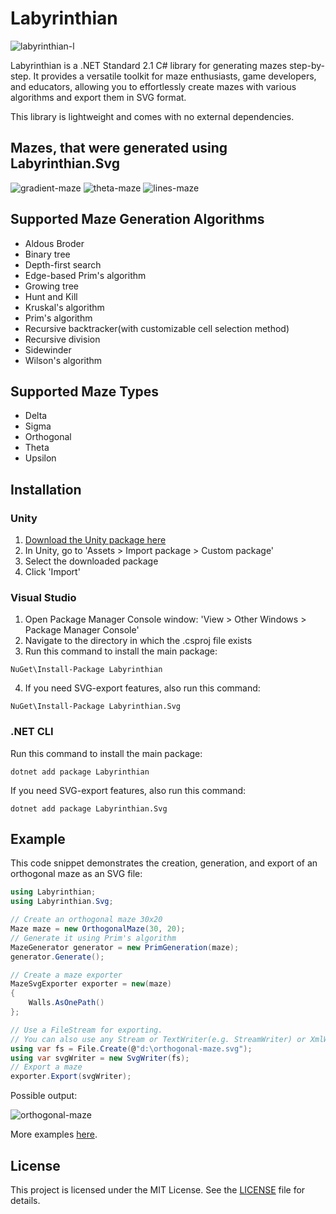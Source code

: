 # Labyrinthian
![labyrinthian-l](https://github.com/romandykyi/Labyrinthian/assets/94003504/8e4a2bde-4582-4d11-9386-be6121eee432)

Labyrinthian is a .NET Standard 2.1 C# library for generating mazes step-by-step. It provides a versatile toolkit for maze enthusiasts, game developers, and educators, allowing you to effortlessly create mazes with various algorithms and export them in SVG format. 

This library is lightweight and comes with no external dependencies.

## Mazes, that were generated using Labyrinthian.Svg

![gradient-maze](https://github.com/romandykyi/Labyrinthian/assets/94003504/de1fc580-e72a-45dc-ab15-a376addebad9)
![theta-maze](https://github.com/romandykyi/Labyrinthian/assets/94003504/b792fc9c-e3dd-4122-b2ae-3cb3b26f2bf6)
![lines-maze](https://github.com/romandykyi/Labyrinthian/assets/94003504/4b641816-3976-4eee-8edb-8a3acec09a19)

## Supported Maze Generation Algorithms
* Aldous Broder
* Binary tree
* Depth-first search
* Edge-based Prim's algorithm
* Growing tree
* Hunt and Kill
* Kruskal's algorithm
* Prim's algorithm
* Recursive backtracker(with customizable cell selection method)
* Recursive division
* Sidewinder
* Wilson's algorithm

## Supported Maze Types
* Delta
* Sigma
* Orthogonal
* Theta
* Upsilon

## Installation
### Unity
1. [Download the Unity package here](https://github.com/romandykyi/Labyrinthian/releases/tag/Labyrinthian_v1.1.1)
2. In Unity, go to 'Assets > Import package > Custom package'
3. Select the downloaded package
4. Click 'Import'

### Visual Studio
1. Open Package Manager Console window: 'View > Other Windows > Package Manager Console'
2. Navigate to the directory in which the .csproj file exists
3.  Run this command to install the main package:
```
NuGet\Install-Package Labyrinthian
```
4. If you need SVG-export features, also run this command:
```
NuGet\Install-Package Labyrinthian.Svg
```

### .NET CLI
Run this command to install the main package:
```
dotnet add package Labyrinthian
```
If you need SVG-export features, also run this command:
```
dotnet add package Labyrinthian.Svg
```

## Example
This code snippet demonstrates the creation, generation, and export of an orthogonal maze as an SVG file:
```csharp
using Labyrinthian;
using Labyrinthian.Svg;

// Create an orthogonal maze 30x20
Maze maze = new OrthogonalMaze(30, 20);
// Generate it using Prim's algorithm
MazeGenerator generator = new PrimGeneration(maze);
generator.Generate();

// Create a maze exporter
MazeSvgExporter exporter = new(maze)
{
    Walls.AsOnePath()
};

// Use a FileStream for exporting.
// You can also use any Stream or TextWriter(e.g. StreamWriter) or XmlWriter
using var fs = File.Create(@"d:\orthogonal-maze.svg");
using var svgWriter = new SvgWriter(fs);
// Export a maze
exporter.Export(svgWriter);
```
Possible output:

![orthogonal-maze](https://github.com/romandykyi/Labyrinthian/assets/94003504/a6c20704-ab86-4247-8419-4e1b1fc84aa5)

More examples [here](https://github.com/romandykyi/Labyrinthian/blob/master/Examples/MazeExportingExamples.cs).

## License
This project is licensed under the MIT License. See the [LICENSE](https://github.com/romandykyi/Labyrinthian/blob/master/LICENSE) file for details.
